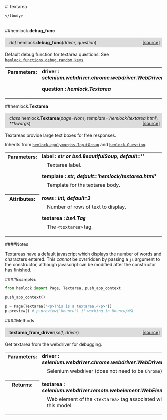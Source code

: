 <script src="https://cdn.mathjax.org/mathjax/latest/MathJax.js?config=TeX-AMS-MML_HTMLorMML" type="text/javascript"></script>

<link rel="stylesheet" href="https://assets.readthedocs.org/static/css/readthedocs-doc-embed.css" type="text/css" />

<style>
    a.src-href {
        float: right;
    }
    p.attr {
        margin-top: 0.5em;
        margin-left: 1em;
    }
    p.func-header {
        background-color: gainsboro;
        border-radius: 0.1em;
        padding: 0.5em;
        padding-left: 1em;
    }
    table.field-table {
        border-radius: 0.1em
    }
</style># Textarea

<table class="docutils field-list field-table" frame="void" rules="none">
    <col class="field-name" />
    <col class="field-body" />
    <tbody valign="top">
        
    </tbody>
</table>



##hemlock.**debug_func**

<p class="func-header">
    <i>def</i> hemlock.<b>debug_func</b>(<i>driver, question</i>) <a class="src-href" target="_blank" href="https://github.com/dsbowen/hemlock/blob/master/hemlock/qpolymorphs/textarea.py#L9">[source]</a>
</p>

Default debug function for textarea questions. See
[`hemlock.functions.debug.random_keys`](debug_functions.md).

<table class="docutils field-list field-table" frame="void" rules="none">
    <col class="field-name" />
    <col class="field-body" />
    <tbody valign="top">
        <tr class="field">
    <th class="field-name"><b>Parameters:</b></td>
    <td class="field-body" width="100%"><b>driver : <i>selenium.webdriver.chrome.webdriver.WebDriver</i></b>
<p class="attr">
    
</p>
<b>question : <i>hemlock.Textarea</i></b>
<p class="attr">
    
</p></td>
</tr>
    </tbody>
</table>



##hemlock.**Textarea**

<p class="func-header">
    <i>class</i> hemlock.<b>Textarea</b>(<i>page=None, template='hemlock/textarea.html', **kwargs</i>) <a class="src-href" target="_blank" href="https://github.com/dsbowen/hemlock/blob/master/hemlock/qpolymorphs/textarea.py#L29">[source]</a>
</p>

Textareas provide large text boxes for free responses.

Inherits from [`hemlock.qpolymorphs.InputGroup`](input_group.md) and
[`hemlock.Question`](question.md).

<table class="docutils field-list field-table" frame="void" rules="none">
    <col class="field-name" />
    <col class="field-body" />
    <tbody valign="top">
        <tr class="field">
    <th class="field-name"><b>Parameters:</b></td>
    <td class="field-body" width="100%"><b>label : <i>str or bs4.BeautifulSoup, default=''</i></b>
<p class="attr">
    Textarea label.
</p>
<b>template : <i>str, default='hemlock/textarea.html'</i></b>
<p class="attr">
    Template for the textarea body.
</p></td>
</tr>
<tr class="field">
    <th class="field-name"><b>Attributes:</b></td>
    <td class="field-body" width="100%"><b>rows : <i>int, default=3</i></b>
<p class="attr">
    Number of rows of text to display.
</p>
<b>textarea : <i>bs4.Tag</i></b>
<p class="attr">
    The <code>&lt;textarea&gt;</code> tag.
</p></td>
</tr>
    </tbody>
</table>

####Notes

Textareas have a default javascript which displays the number of words and
characters entered. This *cannot* be overridden by passing a `js` argument
to the constructor, although javascript can be modified after the
constructor has finished.

####Examples

```python
from hemlock import Page, Textarea, push_app_context

push_app_context()

p = Page(Textarea('<p>This is a textarea.</p>'))
p.preview() # p.preview('Ubuntu') if working in Ubuntu/WSL
```

####Methods



<p class="func-header">
    <i></i> <b>textarea_from_driver</b>(<i>self, driver</i>) <a class="src-href" target="_blank" href="https://github.com/dsbowen/hemlock/blob/master/hemlock/qpolymorphs/textarea.py#L90">[source]</a>
</p>

Get textarea from the webdriver for debugging.

<table class="docutils field-list field-table" frame="void" rules="none">
    <col class="field-name" />
    <col class="field-body" />
    <tbody valign="top">
        <tr class="field">
    <th class="field-name"><b>Parameters:</b></td>
    <td class="field-body" width="100%"><b>driver : <i>selenium.webdriver.chrome.webdriver.WebDriver</i></b>
<p class="attr">
    Selenium webdriver (does not need to be <code>Chrome</code>).
</p></td>
</tr>
<tr class="field">
    <th class="field-name"><b>Returns:</b></td>
    <td class="field-body" width="100%"><b>textarea : <i>selenium.webdriver.remote.webelement.WebElement</i></b>
<p class="attr">
    Web element of the <code>&lt;textarea&gt;</code> tag associated with this model.
</p></td>
</tr>
    </tbody>
</table>

